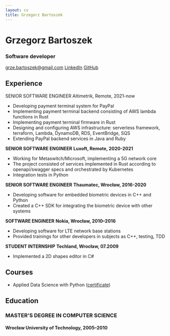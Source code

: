```yaml
---
layout: cv
title: Grzegorz Bartoszek
---
```

# Grzegorz Bartoszek
### Software developer

<div id="webaddress">
<a href="grze.bartoszek@gmail.com">grze.bartoszek@gmail.com</a>
<a href="https://www.linkedin.com/in/grzegorz-bartoszek-3b526952/">LinkedIn</a>
<a href="https://github.com/g-bartoszek">GitHub</a>
</div>


## Experience

SENIOR SOFTWARE ENGINEER
Altimetrik, Remote, 2021-now
* Developing payment terminal system for PayPal
* Implementing payment terminal backend consisting of AWS lambda functions in Rust
* Implementing payment terminal firmware in Rust
* Designing and configuring AWS infrastructure: serverless framework, terraform, Lambda, DynamoDB, RDS, EventBridge, SQS
* Extending PayPal backend services in Java and Ruby

**SENIOR SOFTWARE ENGINEER**
**Luxoft, Remote, 2020-2021**
* Working for Metaswitch/Microsoft, implementing a 5G network core
* The project consisted of services implemented in Rust according to openapi/swagger specs and orchestrated by Kubernetes
* Integration tests in Python

**SENIOR SOFTWARE ENGINEER**
**Thaumatec, Wrocław, 2016-2020**
* Developing software for embedded biometric devices in C++ and Python
* Created a C++ SDK for integrating the biometric device with other systems

**SOFTWARE ENGINEER**
**Nokia, Wrocław, 2010–2016**
* Developing software for LTE network base stations
* Provided trainings for other developers in subjects as C++, testing, TDD

**STUDENT INTERNSHIP**
**Techland, Wrocław, 07.2009**
* Implemented a 2D shapes editor in C#

## Courses
* Applied Data Science with Python ([certificate](https://www.coursera.org/account/accomplishments/specialization/certificate/W7YXMPCLD4P4))

## Education

### MASTER'S DEGREE IN COMPUTER SCIENCE
#### Wrocław University of Technology, 2005–2010



<!-- ### Footer

Last updated: OCT 2024 -->


